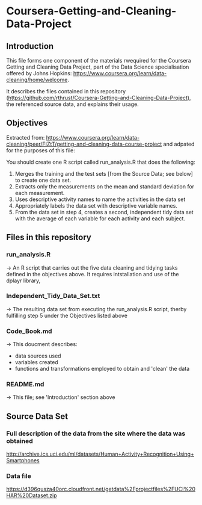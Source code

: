 # Coursera-Getting-and-Cleaning-Data-Project
## Introduction
This file forms one component of the materials rwequired for the Coursera Getting and Cleaning Data Project, part of the Data Science specialisation offered by Johns Hopkins: https://www.coursera.org/learn/data-cleaning/home/welcome.

It describes the files contained in this repository (https://github.com/rthrust/Coursera-Getting-and-Cleaning-Data-Project), the referenced source data, and explains their usage. 

## Objectives
Extracted from: https://www.coursera.org/learn/data-cleaning/peer/FIZtT/getting-and-cleaning-data-course-project and adpated for the purposes of this file:

You should create one R script called run_analysis.R that does the following:
1. Merges the training and the test sets [from the Source Data; see below] to create one data set.
2. Extracts only the measurements on the mean and standard deviation for each measurement.
3. Uses descriptive activity names to name the activities in the data set
4. Appropriately labels the data set with descriptive variable names.
5. From the data set in step 4, creates a second, independent tidy data set with the average of each variable for each activity and each subject.


## Files in this repository
### run_analysis.R 
-> An R script that carries out the five data cleaning and tidying tasks defined in the objectives above. It requires intstallation and use of the dplayr library,

### Independent_Tidy_Data_Set.txt
-> The resulting data set from executing the run_analysis.R script, therby fulfilling step 5 under the Objectives listed above

### Code_Book.md
-> This doucment describes:
- data sources used
- variables created
- functions and transformations employed to obtain and 'clean' the data
    
### README.md
-> This file; see 'Introduction' section above    

## Source Data Set
### Full description of the data from the site where the data was obtained
http://archive.ics.uci.edu/ml/datasets/Human+Activity+Recognition+Using+Smartphones
### Data file
https://d396qusza40orc.cloudfront.net/getdata%2Fprojectfiles%2FUCI%20HAR%20Dataset.zip
